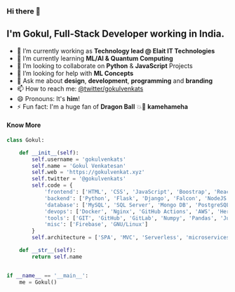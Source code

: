 ### Hi there 👋

## I'm Gokul, Full-Stack Developer working in India.

- 🔭 I’m currently working as **Technology lead @ Elait IT Technologies**
- 🌱 I’m currently learning **ML/AI & Quantum Computing**
- 👯 I’m looking to collaborate on **Python** & **JavaScript** Projects
- 🤔 I’m looking for help with **ML Concepts** 
- 💬 Ask me about **design**, **development**, **programming** and **branding**
- 📫 How to reach me: [@twitter/gokulvenkats](https://twitter.com/gokulvenkats)
- 😄 Pronouns: It's **him**!
- ⚡ Fun fact: I'm a huge fan of **Dragon Ball** 💥💨 **kamehameha**

#### Know More
```python
class Gokul:

    def __init__(self):
        self.username = 'gokulvenkats'
        self.name = 'Gokul Venkatesan'
        self.web = 'https://gokulvenkat.xyz'
        self.twitter = '@gokulvenkats'
        self.code = {
            'frontend': ['HTML', 'CSS', 'JavaScript', 'Boostrap', 'ReactJS', 'Angular 2', 'TailWind'],
            'backend': ['Python', 'Flask', 'Django', 'Falcon', 'NodeJS'],
            'database': ['MySQL', 'SQL Server', 'Mongo DB', 'PostgreSQL'],
            'devops': ['Docker', 'Nginx', 'GitHub Actions', 'AWS', 'Heroku', 'Azure DevOps'],
            'tools': ['GIT', 'GitHub', 'GitLab', 'Numpy', 'Pandas', 'Jupyter notebook', 'SQLAlchemy', 'Redis', 'Celery'],
            'misc': ['Firebase', 'GNU/Linux']
        }
        self.architecture = ['SPA', 'MVC', 'Serverless', 'microservices']

    def __str__(self):
        return self.name


if __name__ == '__main__':
    me = Gokul()
```

<!--
**gokulvenkats/gokulvenkats** is a ✨ _special_ ✨ repository because its `README.md` (this file) appears on your GitHub profile.
https://shields.io/ | https://simpleicons.org/ | https://img.shields.io/badge/Gatsby-%23663399.svg?&style=for-the-badge&logo=gatsby&logoColor=white

Here are some ideas to get you started:
-->
